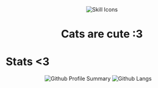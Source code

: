 <div align="center">
    <img src="https://skillicons.dev/icons?i=git,linux,python,latex" alt="Skill Icons" />
    <br>
    <h1>Cats are cute :3</h1>
</div>
<h1>Stats <3</h1>
    <p align="center">
        <img src="https://github-profile-summary-cards.vercel.app/api/cards/profile-details?username=LordofMaul&include_orgs=true&layout=compact&theme=tokyonight" alt="Github Profile Summary">
        <img src="https://github-readme-stats-git-masterorgs-github-readme-stats-team.vercel.app/api/top-langs/?username=LordofMaul&include_orgs=true&theme=tokyonight&layout=compact&langs_count=10" alt="Github Langs">
    </p>
    
